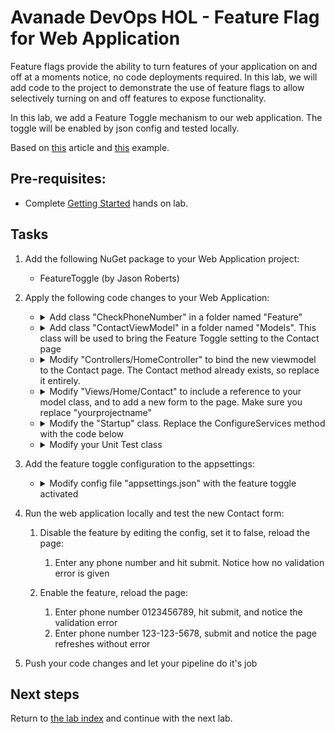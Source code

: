 # Avanade DevOps HOL - Feature Flag for Web Application
Feature flags provide the ability to turn features of your application on and off at a moments notice, no code deployments required. In this lab, we will add code to the project to demonstrate the use of feature flags to allow selectively turning on and off features to expose functionality. 

In this lab, we add a Feature Toggle mechanism to our web application. The toggle will be enabled by json config and tested locally.

Based on [this](https://microsoft.github.io/PartsUnlimited/apm/200.6x-APM-FeatureFlagforWebapps.html) article and [this](https://github.com/jason-roberts/FeatureToggle/tree/master/src/Examples/AspDotNetCoreExample) example.

## Pre-requisites: ##
- Complete [Getting Started](../getting-started/README.md) hands on lab.

## Tasks

1. Add the following NuGet package to your Web Application project:
    - FeatureToggle (by Jason Roberts)

1. Apply the following code changes to your Web Application:

    - <details><summary>Add class "CheckPhoneNumber" in a folder named "Feature"</summary>

        ```csharp
        public class CheckPhoneNumber : SimpleFeatureToggle { }
        ```
    </details>

    - <details><summary>Add class "ContactViewModel" in a folder named "Models". This class will be used to bring the Feature Toggle setting to the Contact page</summary>

        ```csharp
        public class ContactViewModel
        {
            public IFeatureToggle CheckPhoneNumber { get; set; }

            public string Name { get; set; }

            public int PhoneNumber { get; set; }
        }
        ```
    </details>

    - <details><summary>Modify "Controllers/HomeController" to bind the new viewmodel to the Contact page. The Contact method already exists, so replace it entirely.</summary>

        ```csharp
        ...

        private readonly CheckPhoneNumber _checkPhoneNumber;

        public HomeController(CheckPhoneNumber checkPhoneNumber)
        {
            _checkPhoneNumber = checkPhoneNumber;
        }

        ...

        public IActionResult Contact()
        {
            ViewData["Message"] = "Your contact page.";

            return View(new ContactViewModel { CheckPhoneNumber = _checkPhoneNumber });
        }

        ...
        ```
    </details>

    - <details><summary>Modify "Views/Home/Contact" to include a reference to your model class, and to add a new form to the page. Make sure you replace "yourprojectname"</summary>

        ```csharp
        @model <yourprojectname>.Models.ContactViewModel

        ...

        <form asp-action="Contact">
            <div asp-validation-summary="ModelOnly" class="text-danger"></div>
            <div class="form-group">
                <label asp-for="Name" class="control-label"></label>
                <input asp-for="Name" class="form-control" />
                <span asp-validation-for="Name" class="text-danger"></span>
            </div>
            <div class="form-group">
                <label asp-for="PhoneNumber" class="control-label"></label>

                @if (Model.CheckPhoneNumber.FeatureEnabled)
                {
                    @Html.TextBoxFor(m => m.PhoneNumber, new { @class = "form-control", placeholder = "555-555-5555", type = "tel", pattern = "\\d{3}[\\-]\\d{3}[\\-]\\d{4}", id = "phone" })
                }
                else
                {
                    @Html.TextBoxFor(m => m.PhoneNumber, new { @class = "form-control", placeholder = "Phone Number", id = "phone" })
                }

                <span asp-validation-for="PhoneNumber" class="text-danger"></span>
            </div>
            <div class="form-group">
                <input id="submit" type="submit" value="Create" class="btn btn-default" />
            </div>
        </form>
        ```
    </details>

    - <details><summary>Modify the "Startup" class. Replace the ConfigureServices method with the code below</summary>

        ```csharp
        public class Startup
        {
            ...

            // This method gets called by the runtime. Use this method to add services to the container.
            public void ConfigureServices(IServiceCollection services)
            {
                // Set provider config so file is read from content root path
                var provider = new AppSettingsProvider { Configuration = (IConfiguration)Configuration };

                // Add your feature here
                services.AddSingleton(new CheckPhoneNumber { ToggleValueProvider = provider });

                services.AddMvc();
            }

            ...
        }

        ```
    </details>

    - <details><summary>Modify your Unit Test class</summary>

        Change every occurrence of:
        ```csharp
        HomeController controller = new HomeController();
        ```

        to:
        ```csharp
        HomeController controller = new HomeController(new CheckPhoneNumber());
        ```
    </details>


1. Add the feature toggle configuration to the appsettings:

    - <details><summary>Modify config file "appsettings.json" with the feature toggle activated</summary>

        ```json
        {
            "FeatureToggle": {
                "CheckPhoneNumber": true
            },
            "Logging": {
                "IncludeScopes": false,
                "LogLevel": {
                "Default": "Warning"
                }
            }
        }
        ```
    </details>

1. Run the web application locally and test the new Contact form:
    1. Disable the feature by editing the config, set it to false, reload the page:

        1. Enter any phone number and hit submit. Notice how no validation error is given
    1. Enable the feature, reload the page:
        1. Enter phone number 0123456789, hit submit, and notice the validation error
        1. Enter phone number 123-123-5678, submit and notice the page refreshes without error

1. Push your code changes and let your pipeline do it's job

## Next steps
Return to [the lab index](../README.md) and continue with the next lab.
